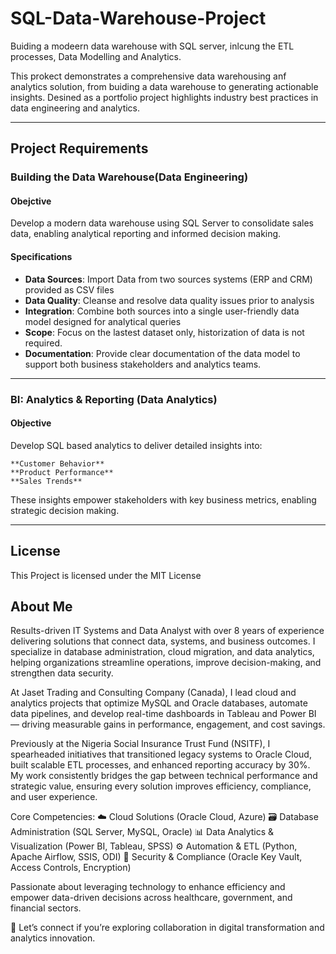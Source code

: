 # SQL-Data-Warehouse-Project
Buiding a modeern data warehouse with SQL server, inlcung the ETL processes, Data Modelling and Analytics.

This prokect demonstrates a comprehensive data warehousing anf analytics solution, from buiding a data warehouse to generating actionable insights. Desined as a portfolio project highlights industry best practices in  data engineering and analytics.

---
## Project Requirements

### Building the Data Warehouse(Data Engineering)

#### Obejctive
Develop a modern data warehouse using SQL Server to consolidate sales data, enabling analytical reporting and informed decision making.

#### Specifications
- **Data Sources**: Import Data from two sources systems (ERP and CRM) provided as CSV files
- **Data Quality**: Cleanse and resolve data quality issues prior to analysis
- **Integration**: Combine both sources into a single user-friendly data model designed for analytical queries
- **Scope**: Focus on the lastest dataset only, historization of data is not required.
- **Documentation**: Provide clear documentation of the data model to support both business stakeholders and analytics teams.

----

### BI: Analytics & Reporting (Data Analytics)

#### Objective

Develop SQL based analytics to deliver detailed insights into:

	**Customer Behavior**
	**Product Performance**
	**Sales Trends**
 
These insights empower stakeholders with key business metrics, enabling strategic decision making.


-----

## License

This Project is licensed under the MIT License

## About Me
Results-driven IT Systems and Data Analyst with over 8 years of experience delivering solutions that connect data, systems, and business outcomes. I specialize in database administration, cloud migration, and data analytics, helping organizations streamline operations, improve decision-making, and strengthen data security.

At Jaset Trading and Consulting Company (Canada), I lead cloud and analytics projects that optimize MySQL and Oracle databases, automate data pipelines, and develop real-time dashboards in Tableau and Power BI — driving measurable gains in performance, engagement, and cost savings.

Previously at the Nigeria Social Insurance Trust Fund (NSITF), I spearheaded initiatives that transitioned legacy systems to Oracle Cloud, built scalable ETL processes, and enhanced reporting accuracy by 30%. My work consistently bridges the gap between technical performance and strategic value, ensuring every solution improves efficiency, compliance, and user experience.

Core Competencies:
☁️ Cloud Solutions (Oracle Cloud, Azure)
🗃️ Database Administration (SQL Server, MySQL, Oracle)
📊 Data Analytics & Visualization (Power BI, Tableau, SPSS)
⚙️ Automation & ETL (Python, Apache Airflow, SSIS, ODI)
🔐 Security & Compliance (Oracle Key Vault, Access Controls, Encryption)

Passionate about leveraging technology to enhance efficiency and empower data-driven decisions across healthcare, government, and financial sectors.

📩 Let’s connect if you’re exploring collaboration in digital transformation and analytics innovation.
